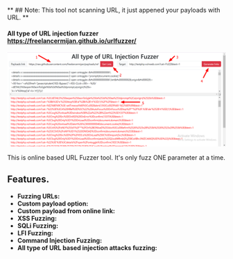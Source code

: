 ** ## Note: This tool not scanning URL, it just appened your payloads with URL. **

#### All type of URL injection fuzzer https://freelancermijan.github.io/urlfuzzer/

<img src="./images/instructions.png" >

<p>This is online based URL Fuzzer  tool. It's only fuzz ONE parameter at a time.</p>

## Features. 

- **Fuzzing URLs:**
- **Custom payload option:**
- **Custom payload from online link:**
- **XSS Fuzzing:**
- **SQLi Fuzzing:**
- **LFI Fuzzing:**
- **Command Injection Fuzzing:**
- **All type of URL based injection attacks fuzzing:**
